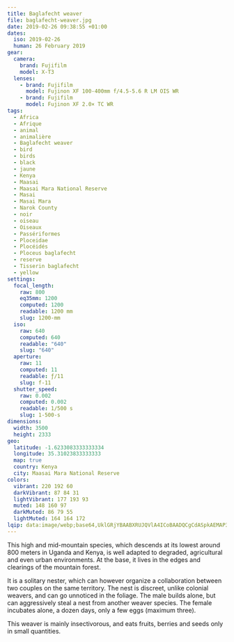 ```yaml
---
title: Baglafecht weaver
file: baglafecht-weaver.jpg
date: 2019-02-26 09:38:55 +01:00
dates:
  iso: 2019-02-26
  human: 26 February 2019
gear:
  camera:
    brand: Fujifilm
    model: X-T3
  lenses:
    - brand: Fujifilm
      model: Fujinon XF 100-400mm f/4.5-5.6 R LM OIS WR
    - brand: Fujifilm
      model: Fujinon XF 2.0× TC WR
tags:
  - Africa
  - Afrique
  - animal
  - animalière
  - Baglafecht weaver
  - bird
  - birds
  - black
  - jaune
  - Kenya
  - Maasai
  - Maasai Mara National Reserve
  - Masai
  - Masai Mara
  - Narok County
  - noir
  - oiseau
  - Oiseaux
  - Passériformes
  - Ploceidae
  - Plocéidés
  - Ploceus baglafecht
  - reserve
  - Tisserin baglafecht
  - yellow
settings:
  focal_length:
    raw: 800
    eq35mm: 1200
    computed: 1200
    readable: 1200 mm
    slug: 1200-mm
  iso:
    raw: 640
    computed: 640
    readable: "640"
    slug: "640"
  aperture:
    raw: 11
    computed: 11
    readable: ƒ/11
    slug: f-11
  shutter_speed:
    raw: 0.002
    computed: 0.002
    readable: 1/500 s
    slug: 1-500-s
dimensions:
  width: 3500
  height: 2333
geo:
  latitude: -1.6233083333333334
  longitude: 35.31023833333333
  map: true
  country: Kenya
  city: Maasai Mara National Reserve
colors:
  vibrant: 220 192 60
  darkVibrant: 87 84 31
  lightVibrant: 177 193 93
  muted: 148 160 97
  darkMuted: 86 79 55
  lightMuted: 164 164 172
lqip: data:image/webp;base64,UklGRjYBAABXRUJQVlA4ICoBAADQCgCdASpkAEMAP3Gyy2A0rj+vJnSbs/AuCUAaGY8KqSN3AXJ+NHCB1GzcL4RDc6Wli7sRiJ0Rt/HIk/rWWJKaqckunFNIQD7PlMqCyvMXv/k167/kL5yw75zHOszdAAD+lwtTYMSSZcP/nOzXH5Ih3jNro5QHBJlsnNOXPye6yBEbH0fSfedeL70jWhZadXDRgIiaWmkhoG3Od+m6LrBC5Q4WmitmPoBE35SEZ2z93ZBlerWyA/G9v+HsAIefWCs/I0v1cyXkOgfL2WlBX4zLxxJaxGJcBmfC9abqwr+coMPMY8xuTi5YrAJTWi81wWtAiVVk0dQgRuBVb7IqxFtACa81wWXvWY318fhtG6efn6F/npWhsdW1Ni5ZZXhdDq4AV5dINJATc/gA
---
```


This high and mid-mountain species, which descends at its lowest around 800 meters in Uganda and Kenya, is well adapted to degraded, agricultural and even urban environments. At the base, it lives in the edges and clearings of the mountain forest.

It is a solitary nester, which can however organize a collaboration between two couples on the same territory. The nest is discreet, unlike colonial weavers, and can go unnoticed in the foliage. The male builds alone, but can aggressively steal a nest from another weaver species. The female incubates alone, a dozen days, only a few eggs (maximum three).

This weaver is mainly insectivorous, and eats fruits, berries and seeds only in small quantities.
